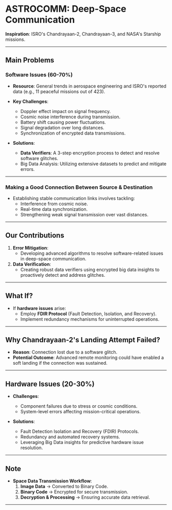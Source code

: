 # ASTROCOMM: Deep-Space Communication
**Inspiration**: ISRO's Chandrayaan-2, Chandrayaan-3, and NASA's Starship missions.

---

## Main Problems

### **Software Issues (60-70%)**
- **Resource**: General trends in aerospace engineering and ISRO's reported data (e.g., 11 peaceful missions out of 423).  
- **Key Challenges**:
  - Doppler effect impact on signal frequency.
  - Cosmic noise interference during transmission.
  - Battery shift causing power fluctuations.
  - Signal degradation over long distances.
  - Synchronization of encrypted data transmissions.

- **Solutions**:
  - **Data Verifiers**: A 3-step encryption process to detect and resolve software glitches.
  - Big Data Analysis: Utilizing extensive datasets to predict and mitigate errors.

---

### **Making a Good Connection Between Source & Destination**
- Establishing stable communication links involves tackling:
  - Interference from cosmic noise.
  - Real-time data synchronization.
  - Strengthening weak signal transmission over vast distances.

---

## Our Contributions
1. **Error Mitigation**:
   - Developing advanced algorithms to resolve software-related issues in deep-space communication.
2. **Data Verification**:
   - Creating robust data verifiers using encrypted big data insights to proactively detect and address glitches.

---

## **What If?**
- If **hardware issues** arise:
  - Employ **FDIR Protocol** (Fault Detection, Isolation, and Recovery).
  - Implement redundancy mechanisms for uninterrupted operations.

---

## Why Chandrayaan-2's Landing Attempt Failed?
- **Reason**: Connection lost due to a software glitch.  
- **Potential Outcome**: Advanced remote monitoring could have enabled a soft landing if the connection was sustained.

---

## **Hardware Issues (20-30%)**
- **Challenges**:
  - Component failures due to stress or cosmic conditions.
  - System-level errors affecting mission-critical operations.

- **Solutions**:
  - Fault Detection Isolation and Recovery (FDIR) Protocols.
  - Redundancy and automated recovery systems.
  - Leveraging Big Data insights for predictive hardware issue resolution.

---

## Note
- **Space Data Transmission Workflow**:
  1. **Image Data** → Converted to Binary Code.
  2. **Binary Code** → Encrypted for secure transmission.
  3. **Decryption & Processing** → Ensuring accurate data retrieval.

---

